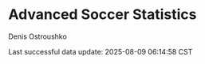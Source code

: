 # Advanced Soccer Statistics
Denis Ostroushko

<!-- gfm -->

Last successful data update: 2025-08-09 06:14:58 CST
